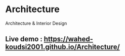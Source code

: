 # Architecture
Architecture &amp; Interior Design

## Live demo : https://wahed-koudsi2001.github.io/Architecture/
